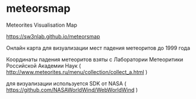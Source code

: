 # meteorsmap
Meteorites Visualisation Map

https://sw3nlab.github.io/meteorsmap

Онлайн карта для визуализации мест падения метеоритов до 1999 года

Координаты падения метеоритов взяты с Лаборатории Метеоритики Российской Академии Наук
( http://www.meteorites.ru/menu/collection/collect_a.html )

для визуализации используется SDK от NASA
( https://github.com/NASAWorldWind/WebWorldWind )





